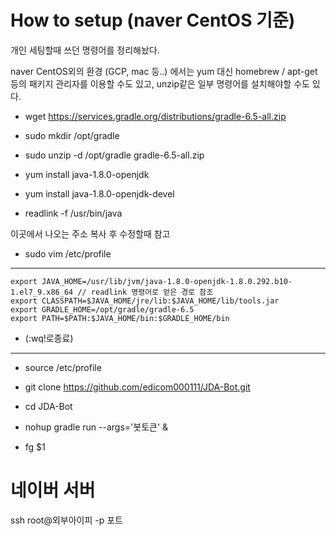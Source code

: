 # How to setup (naver CentOS 기준)

개인 세팅할때 쓰던 명령어를 정리해놨다.

naver CentOS외의 환경 (GCP, mac 등..) 에서는 yum 대신 homebrew / apt-get 등의 패키지 관리자를 이용할 수도 있고, unzip같은 일부 명령어를 설치해야할 수도 있다.

- wget https://services.gradle.org/distributions/gradle-6.5-all.zip

- sudo mkdir /opt/gradle

- sudo unzip -d /opt/gradle gradle-6.5-all.zip

- yum install java-1.8.0-openjdk

- yum install java-1.8.0-openjdk-devel

- readlink -f /usr/bin/java

이곳에서 나오는 주소 복사 후 수정할때 참고

- sudo vim /etc/profile

---

```
export JAVA_HOME=/usr/lib/jvm/java-1.8.0-openjdk-1.8.0.292.b10-1.el7_9.x86_64 // readlink 명령어로 얻은 경로 참조
export CLASSPATH=$JAVA_HOME/jre/lib:$JAVA_HOME/lib/tools.jar
export GRADLE_HOME=/opt/gradle/gradle-6.5
export PATH=$PATH:$JAVA_HOME/bin:$GRADLE_HOME/bin
```

- (:wq!로종료)

---

- source /etc/profile

- git clone https://github.com/edicom000111/JDA-Bot.git

- cd JDA-Bot

- nohup gradle run --args='봇토큰' &

- fg $1

# 네이버 서버

ssh root@외부아이피 -p 포트
